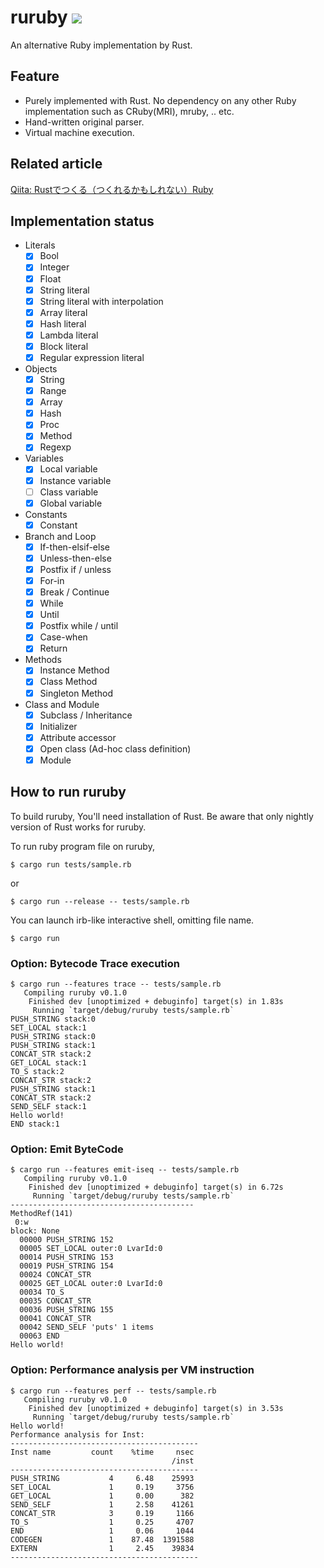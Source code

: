 # ruruby ![](https://github.com/sisshiki1969/ruruby/workflows/Rust/badge.svg)
An alternative Ruby implementation by Rust.

## Feature
- Purely implemented with Rust. No dependency on any other Ruby implementation such as CRuby(MRI), mruby, .. etc.
- Hand-written original parser.
- Virtual machine execution.

## Related article
[Qiita: Rustでつくる（つくれるかもしれない）Ruby](https://qiita.com/sisshiki1969/items/3d25aa81a376eee2e7c2)

## Implementation status
- Literals
    - [x] Bool
    - [x] Integer
    - [x] Float
    - [x] String literal
    - [x] String literal with interpolation
    - [x] Array literal
    - [x] Hash literal
    - [x] Lambda literal
    - [x] Block literal
    - [x] Regular expression literal
- Objects
    - [x] String
    - [x] Range
    - [x] Array
    - [x] Hash
    - [x] Proc
    - [x] Method
    - [x] Regexp
- Variables
    - [x] Local variable
    - [x] Instance variable
    - [ ] Class variable
    - [x] Global variable
- Constants
    - [x] Constant
- Branch and Loop
    - [x] If-then-elsif-else
    - [x] Unless-then-else
    - [x] Postfix if / unless
    - [x] For-in
    - [x] Break / Continue
    - [x] While
    - [x] Until
    - [x] Postfix while / until
    - [x] Case-when
    - [x] Return
- Methods
    - [x] Instance Method
    - [x] Class Method
    - [x] Singleton Method
- Class and Module
    - [x] Subclass / Inheritance
    - [x] Initializer
    - [x] Attribute accessor
    - [x] Open class (Ad-hoc class definition)
    - [x] Module

## How to run ruruby
To build ruruby, You'll need installation of Rust.
Be aware that only nightly version of Rust works for ruruby.

To run ruby program file on ruruby,
```
$ cargo run tests/sample.rb
```
or
```
$ cargo run --release -- tests/sample.rb
```
You can launch irb-like interactive shell, omitting file name.
```
$ cargo run
```

### Option: Bytecode Trace execution
```
$ cargo run --features trace -- tests/sample.rb
   Compiling ruruby v0.1.0
    Finished dev [unoptimized + debuginfo] target(s) in 1.83s
     Running `target/debug/ruruby tests/sample.rb`
PUSH_STRING stack:0
SET_LOCAL stack:1
PUSH_STRING stack:0
PUSH_STRING stack:1
CONCAT_STR stack:2
GET_LOCAL stack:1
TO_S stack:2
CONCAT_STR stack:2
PUSH_STRING stack:1
CONCAT_STR stack:2
SEND_SELF stack:1
Hello world!
END stack:1
```

### Option: Emit ByteCode
```
$ cargo run --features emit-iseq -- tests/sample.rb
   Compiling ruruby v0.1.0
    Finished dev [unoptimized + debuginfo] target(s) in 6.72s
     Running `target/debug/ruruby tests/sample.rb`
-----------------------------------------
MethodRef(141)
 0:w
block: None
  00000 PUSH_STRING 152
  00005 SET_LOCAL outer:0 LvarId:0
  00014 PUSH_STRING 153
  00019 PUSH_STRING 154
  00024 CONCAT_STR
  00025 GET_LOCAL outer:0 LvarId:0
  00034 TO_S
  00035 CONCAT_STR
  00036 PUSH_STRING 155
  00041 CONCAT_STR
  00042 SEND_SELF 'puts' 1 items
  00063 END
Hello world!
```

### Option: Performance analysis per VM instruction
```
$ cargo run --features perf -- tests/sample.rb
   Compiling ruruby v0.1.0
    Finished dev [unoptimized + debuginfo] target(s) in 3.53s
     Running `target/debug/ruruby tests/sample.rb`
Hello world!
Performance analysis for Inst:
------------------------------------------
Inst name         count    %time     nsec
                                    /inst
------------------------------------------
PUSH_STRING           4     6.48    25993
SET_LOCAL             1     0.19     3756
GET_LOCAL             1     0.00      382
SEND_SELF             1     2.58    41261
CONCAT_STR            3     0.19     1166
TO_S                  1     0.25     4707
END                   1     0.06     1044
CODEGEN               1    87.48  1391588
EXTERN                1     2.45    39834
------------------------------------------
```